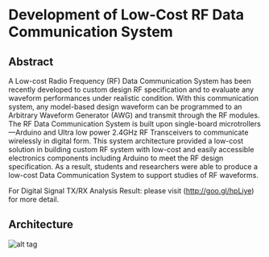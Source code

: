 Development of Low-Cost RF Data Communication System
==============

Abstract
--------------
A Low-cost Radio Frequency (RF) Data Communication System has been recently developed to custom design RF specification and to evaluate any waveform performances under realistic condition. With this communication system, any model-based design waveform can be programmed to an Arbitrary Waveform Generator (AWG) and transmit through the RF modules. The RF Data Communication System is built upon single-board microtrollers—Arduino and Ultra low power 2.4GHz RF Transceivers to communicate wirelessly in digital form. This system architecture provided a low-cost solution in building custom RF system with low-cost and easily accessible electronics components including Arduino to meet the RF design specification. As a result, students and researchers were able to produce a low-cost Data Communication System to support studies of RF waveforms. 

For Digital Signal TX/RX Analysis Result: please visit (http://goo.gl/hpLiye) for more detail.

Architecture
--------------
![alt tag](http://goo.gl/vmiVSU)
